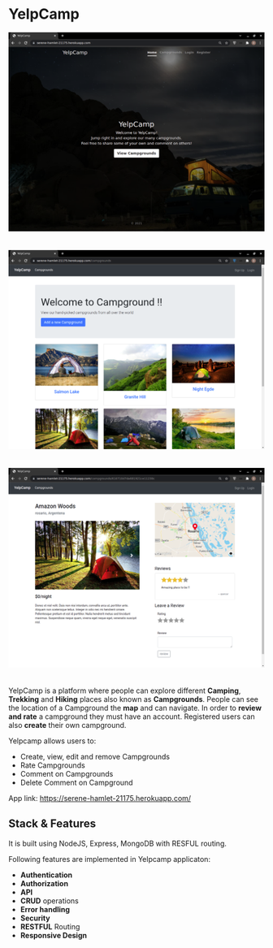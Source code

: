 # YelpCamp
![Image 1](https://raw.githubusercontent.com/Dhruv-praju/YelpCamp/main/screenshots/image_1.png)
\
\
\
![Image 1](https://raw.githubusercontent.com/Dhruv-praju/YelpCamp/main/screenshots/image_2.png)
\
\
\
![Image 1](https://raw.githubusercontent.com/Dhruv-praju/YelpCamp/main/screenshots/image_3.png)
\
\
\
YelpCamp is a platform where people can explore different **Camping**, **Trekking** and **Hiking** places also known as **Campgrounds**. People can see the location of a Campground the **map** and can navigate. In order to **review and rate** a campground they must have an account. Registered users can also **create** their own campground.

Yelpcamp allows users to:
- Create, view, edit and remove Campgrounds
- Rate Campgrounds
- Comment on Campgrounds
- Delete Comment on Campground

App link: https://serene-hamlet-21175.herokuapp.com/

## Stack & Features
 It is built using NodeJS, Express, MongoDB with RESFUL routing.

Following features are implemented in Yelpcamp applicaton:
- **Authentication**
- **Authorization**
- **API**
- **CRUD** operations
- **Error handling**
- **Security**
- **RESTFUL** Routing
- **Responsive Design**

